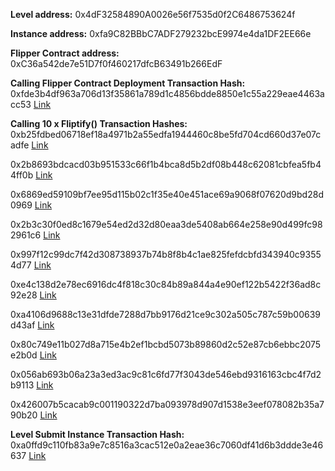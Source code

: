 **Level address:** 0x4dF32584890A0026e56f7535d0f2C6486753624f

**Instance address:** 0xfa9C82BBbC7ADF279232bcE9974e4da1DF2EE66e

**Flipper Contract address:** 0xC36a542de7e51D7f0f460217dfcB63491b266EdF

**Calling Flipper Contract Deployment Transaction Hash:** 0xfde3b4df963a706d13f35861a789d1c4856bdde8850e1c55a229eae4463acc53 [Link](https://rinkeby.etherscan.io/tx/0xfde3b4df963a706d13f35861a789d1c4856bdde8850e1c55a229eae4463acc53)

**Calling 10 x Fliptify() Transaction Hashes:** 0xb25fdbed06718ef18a4971b2a55edfa1944460c8be5fd704cd660d37e07cadfe [Link](https://rinkeby.etherscan.io/tx/0xb25fdbed06718ef18a4971b2a55edfa1944460c8be5fd704cd660d37e07cadfe)

0x2b8693bdcacd03b951533c66f1b4bca8d5b2df08b448c62081cbfea5fb44ff0b [Link](https://rinkeby.etherscan.io/tx/0x2b8693bdcacd03b951533c66f1b4bca8d5b2df08b448c62081cbfea5fb44ff0b)

0x6869ed59109bf7ee95d115b02c1f35e40e451ace69a9068f07620d9bd28d0969 [Link](https://rinkeby.etherscan.io/tx/0x6869ed59109bf7ee95d115b02c1f35e40e451ace69a9068f07620d9bd28d0969)

0x2b3c30f0ed8c1679e54ed2d32d80eaa3de5408ab664e258e90d499fc982961c6 [Link](https://rinkeby.etherscan.io/tx/0x2b3c30f0ed8c1679e54ed2d32d80eaa3de5408ab664e258e90d499fc982961c6)

0x997f12c99dc7f42d308738937b74b8f8b4c1ae825fefdcbfd343940c93554d77 [Link](https://rinkeby.etherscan.io/tx/0x997f12c99dc7f42d308738937b74b8f8b4c1ae825fefdcbfd343940c93554d77)

0xe4c138d2e78ec6916dc4f818c30c84b89a844a4e90ef122b5422f36ad8c92e28 [Link](https://rinkeby.etherscan.io/tx/0xe4c138d2e78ec6916dc4f818c30c84b89a844a4e90ef122b5422f36ad8c92e28)

0xa4106d9688c13e31dfde7288d7bb9176d21ce9c302a505c787c59b00639d43af [Link](https://rinkeby.etherscan.io/tx/0xa4106d9688c13e31dfde7288d7bb9176d21ce9c302a505c787c59b00639d43af)

0x80c749e11b027d8a715e4b2ef1bcbd5073b89860d2c52e87cb6ebbc2075e2b0d [Link](https://rinkeby.etherscan.io/tx/0x80c749e11b027d8a715e4b2ef1bcbd5073b89860d2c52e87cb6ebbc2075e2b0d)

0x056ab693b06a23a3ed3ac9c81c6fd77f3043de546ebd9316163cbc4f7d2b9113 [Link](https://rinkeby.etherscan.io/tx/0x056ab693b06a23a3ed3ac9c81c6fd77f3043de546ebd9316163cbc4f7d2b9113)

0x426007b5cacab9c001190322d7ba093978d907d1538e3eef078082b35a790b20 [Link](https://rinkeby.etherscan.io/tx/0x426007b5cacab9c001190322d7ba093978d907d1538e3eef078082b35a790b20)


**Level Submit Instance Transaction Hash:** 0xa0ffd9c110fb83a9e7c8516a3cac512e0a2eae36c7060df41d6b3ddde3e46637 [Link](https://rinkeby.etherscan.io/tx/0xa0ffd9c110fb83a9e7c8516a3cac512e0a2eae36c7060df41d6b3ddde3e46637)
